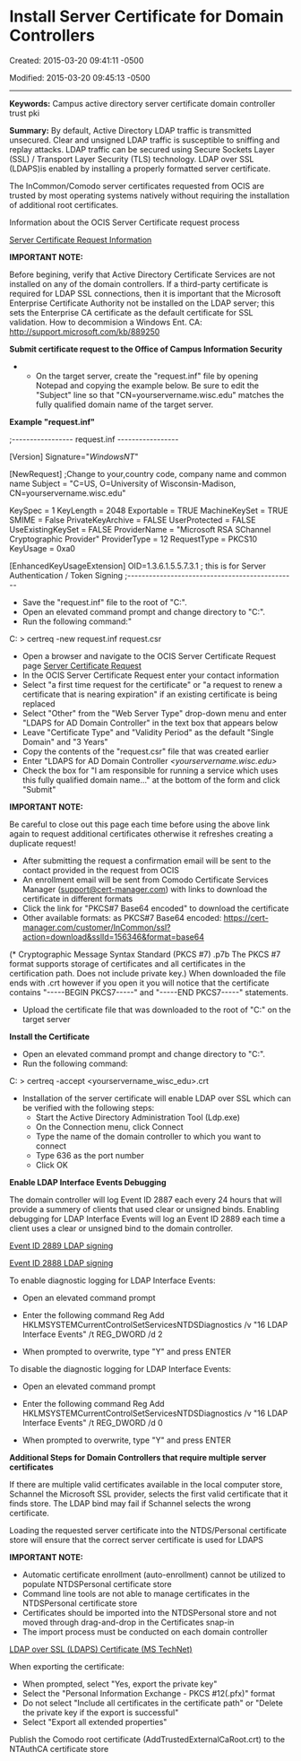 # Install Server Certificate for Domain Controllers

Created: 2015-03-20 09:41:11 -0500

Modified: 2015-03-20 09:45:13 -0500

---

**Keywords:** Campus active directory server certificate domain controller trust pki

**Summary:** By default, Active Directory LDAP traffic is transmitted unsecured. Clear and unsigned LDAP traffic is susceptible to sniffing and replay attacks. LDAP traffic can be secured using Secure Sockets Layer (SSL) / Transport Layer Security (TLS) technology. LDAP over SSL (LDAPS)is enabled by installing a properly formatted server certificate.

The InCommon/Comodo server certificates requested from OCIS are trusted by most operating systems natively without requiring the installation of additional root certificates.

Information about the OCIS Server Certificate request process

[Server Certificate Request Information](https://www.cio.wisc.edu/security-certificates.aspx)

**IMPORTANT NOTE:**

Before begining, verify that Active Directory Certificate Services are not installed on any of the domain controllers. If a third-party certificate is required for LDAP SSL connections, then it is important that the Microsoft Enterprise Certificate Authority not be installed on the LDAP server; this sets the Enterprise CA certificate as the default certificate for SSL validation. How to decommision a Windows Ent. CA: <http://support.microsoft.com/kb/889250>

**Submit certificate request to the Office of Campus Information Security**

- - On the target server, create the "request.inf" file by opening Notepad and copying the example below. Be sure to edit the "Subject" line so that "CN=yourservername.wisc.edu" matches the fully qualified domain name of the target server.

**Example "request.inf"**

;----------------- request.inf -----------------

[Version]
Signature="$Windows NT$"

[NewRequest]
;Change to your,country code, company name and common name
Subject = "C=US, O=University of Wisconsin-Madison, CN=yourservername.wisc.edu"

KeySpec = 1
KeyLength = 2048
Exportable = TRUE
MachineKeySet = TRUE
SMIME = False
PrivateKeyArchive = FALSE
UserProtected = FALSE
UseExistingKeySet = FALSE
ProviderName = "Microsoft RSA SChannel Cryptographic Provider"
ProviderType = 12
RequestType = PKCS10
KeyUsage = 0xa0

[EnhancedKeyUsageExtension]
OID=1.3.6.1.5.5.7.3.1 ; this is for Server Authentication / Token Signing
;-----------------------------------------------

- Save the "request.inf" file to the root of "C:".
- Open an elevated command prompt and change directory to "C:".
- Run the following command:"

C: > certreq -new request.inf request.csr

- Open a browser and navigate to the OCIS Server Certificate Request page [Server Certificate Request](https://www.cio.wisc.edu/restricted/request.aspx)
- In the OCIS Server Certificate Request enter your contact information
- Select "a first time request for the certificate" or "a request to renew a certificate that is nearing expiration" if an existing certificate is being replaced
- Select "Other" from the "Web Server Type" drop-down menu and enter "LDAPS for AD Domain Controller" in the text box that appears below
- Leave "Certificate Type" and "Validity Period" as the default "Single Domain" and "3 Years"
- Copy the contents of the "request.csr" file that was created earlier
- Enter "LDAPS for AD Domain Controller *<yourservername.wisc.edu>*
- Check the box for "I am responsible for running a service which uses this fully qualified domain name..." at the bottom of the form and click "Submit"

**IMPORTANT NOTE:**

Be careful to close out this page each time before using the above link again to request additional certificates otherwise it refreshes creating a duplicate request!

- After submitting the request a confirmation email will be sent to the contact provided in the request from OCIS
- An enrollment email will be sent from Comodo Certificate Services Manager (<support@cert-manager.com>) with links to download the certificate in different formats
- Click the link for "PKCS#7 Base64 encoded" to download the certificate
- Other available formats:
    as PKCS#7 Base64 encoded: <https://cert-manager.com/customer/InCommon/ssl?action=download&sslId=156346&format=base64>

(* Cryptographic Message Syntax Standard (PKCS #7) .p7b The PKCS #7 format supports storage of certificates and all certificates in the certification path. Does not include private key.)
When downloaded the file ends with .crt however if you open it you will notice that the certificate contains "-----BEGIN PKCS7-----" and "-----END PKCS7-----" statements.

- Upload the certificate file that was downloaded to the root of "C:" on the target server

**Install the Certificate**

- Open an elevated command prompt and change directory to "C:".
- Run the following command:

C: > certreq -accept <yourservername_wisc_edu>.crt

- Installation of the server certificate will enable LDAP over SSL which can be verified with the following steps:
  - Start the Active Directory Administration Tool (Ldp.exe)
  - On the Connection menu, click Connect
  - Type the name of the domain controller to which you want to connect
  - Type 636 as the port number
  - Click OK

**Enable LDAP Interface Events Debugging**

The domain controller will log Event ID 2887 each every 24 hours that will provide a summery of clients that used clear or unsigned binds. Enabling debugging for LDAP Interface Events will log an Event ID 2889 each time a client uses a clear or unsigned bind to the domain controller.

[Event ID 2889 LDAP signing](http://technet.microsoft.com/en-us/library/dd941849(v=ws.10).aspx)

[Event ID 2888 LDAP signing](http://technet.microsoft.com/en-us/library/dd941863(v=ws.10).aspx)

To enable diagnostic logging for LDAP Interface Events:

- Open an elevated command prompt
- Enter the following command
    Reg Add HKLMSYSTEMCurrentControlSetServicesNTDSDiagnostics /v "16 LDAP Interface Events" /t REG_DWORD /d 2

- When prompted to overwrite, type "Y" and press ENTER

To disable the diagnostic logging for LDAP Interface Events:

- Open an elevated command prompt
- Enter the following command
    Reg Add HKLMSYSTEMCurrentControlSetServicesNTDSDiagnostics /v "16 LDAP Interface Events" /t REG_DWORD /d 0

- When prompted to overwrite, type "Y" and press ENTER

**Additional Steps for Domain Controllers that require multiple server certificates**

If there are multiple valid certificates available in the local computer store, Schannel the Microsoft SSL provider, selects the first valid certificate that it finds store. The LDAP bind may fail if Schannel selects the wrong certificate.

Loading the requested server certificate into the NTDS/Personal certificate store will ensure that the correct server certificate is used for LDAPS

**IMPORTANT NOTE:**

- Automatic certificate enrollment (auto-enrollment) cannot be utilized to populate NTDSPersonal certificate store
- Command line tools are not able to manage certificates in the NTDSPersonal certificate store
- Certificates should be imported into the NTDSPersonal store and not moved through drag-and-drop in the Certificates snap-in
- The import process must be conducted on each domain controller

[LDAP over SSL (LDAPS) Certificate (MS TechNet)](http://social.technet.microsoft.com/wiki/contents/articles/2980.ldap-over-ssl-ldaps-certificate.aspx#Exporting_and_Importing_the_LDAPS_Certificate)

When exporting the certificate:

- When prompted, select "Yes, export the private key"
- Select the "Personal Information Exchange - PKCS #12(.pfx)" format
- Do not select "Include all certificates in the certificate path" or "Delete the private key if the export is successful"
- Select "Export all extended properties"

Publish the Comodo root certificate (AddTrustedExternalCaRoot.crt) to the NTAuthCA certificate store

